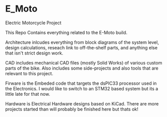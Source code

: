 # E_Moto
Electric Motorcycle Project

This Repo Contains everything related to the E-Moto build.

Architecture inlcudes everything from block diagrams of the system level, design calculations, reseach link to off-the-shelf parts, and anything else that isn't strict design work.

CAD includes mechanical CAD files (mostly Solid Works) of various custom parts of the bike. Also includes some side-projects and also tools that are relevant to this project.

Firware is the Embeded code that targets the dsPIC33 processor used in the Electronics. I would like to switch to an STM32 based system but its a little late for that now.

Hardware is Electrical Hardware designs based on KiCad. There are more projects started than will probably be finished here but thats ok!
